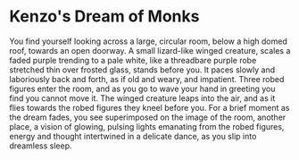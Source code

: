 # Kenzo's Dream of Monks

You find yourself looking across a large, circular room, below a high domed roof, towards an open doorway. A small lizard-like winged creature, scales a faded purple trending to a pale white, like a threadbare purple robe stretched thin over frosted glass, stands before you. It paces slowly and laboriously back and forth, as if old and weary, and impatient. Three robed figures enter the room, and as you go to wave your hand in greeting you find you cannot move it. The winged creature leaps into the air, and as it flies towards the robed figures they kneel before you. For a brief moment as the dream fades, you see superimposed on the image of the room, another place, a vision of glowing, pulsing lights emanating from the robed figures, energy and thought intertwined in a delicate dance, as you slip into dreamless sleep.